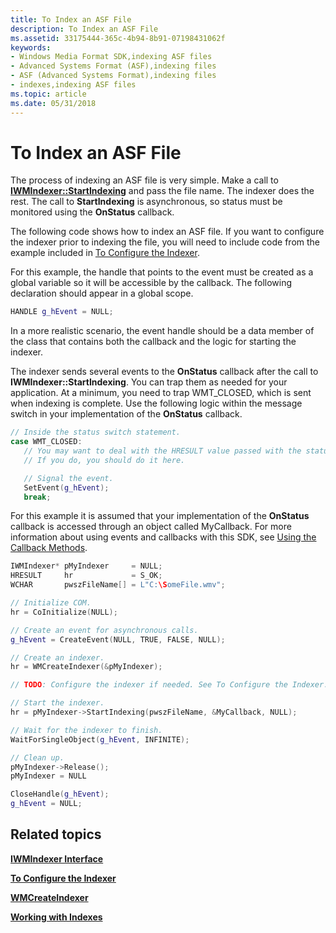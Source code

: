 ```yaml
---
title: To Index an ASF File
description: To Index an ASF File
ms.assetid: 33175444-365c-4b94-8b91-07198431062f
keywords:
- Windows Media Format SDK,indexing ASF files
- Advanced Systems Format (ASF),indexing files
- ASF (Advanced Systems Format),indexing files
- indexes,indexing ASF files
ms.topic: article
ms.date: 05/31/2018
---
```


# To Index an ASF File

The process of indexing an ASF file is very simple. Make a call to [**IWMIndexer::StartIndexing**](/windows/desktop/api/Wmsdkidl/nf-wmsdkidl-iwmindexer-startindexing) and pass the file name. The indexer does the rest. The call to **StartIndexing** is asynchronous, so status must be monitored using the **OnStatus** callback.

The following code shows how to index an ASF file. If you want to configure the indexer prior to indexing the file, you will need to include code from the example included in [To Configure the Indexer](to-configure-the-indexer.md).

For this example, the handle that points to the event must be created as a global variable so it will be accessible by the callback. The following declaration should appear in a global scope.


```C++
HANDLE g_hEvent = NULL;

```



In a more realistic scenario, the event handle should be a data member of the class that contains both the callback and the logic for starting the indexer.

The indexer sends several events to the **OnStatus** callback after the call to **IWMIndexer::StartIndexing**. You can trap them as needed for your application. At a minimum, you need to trap WMT\_CLOSED, which is sent when indexing is complete. Use the following logic within the message switch in your implementation of the **OnStatus** callback.


```C++
// Inside the status switch statement.
case WMT_CLOSED:
   // You may want to deal with the HRESULT value passed with the status.
   // If you do, you should do it here.

   // Signal the event.
   SetEvent(g_hEvent);
   break;

```



For this example it is assumed that your implementation of the **OnStatus** callback is accessed through an object called MyCallback. For more information about using events and callbacks with this SDK, see [Using the Callback Methods](using-the-callback-methods.md).


```C++
IWMIndexer* pMyIndexer     = NULL;
HRESULT     hr             = S_OK;
WCHAR       pwszFileName[] = L"C:\SomeFile.wmv";

// Initialize COM.
hr = CoInitialize(NULL);

// Create an event for asynchronous calls.
g_hEvent = CreateEvent(NULL, TRUE, FALSE, NULL);

// Create an indexer.
hr = WMCreateIndexer(&pMyIndexer);

// TODO: Configure the indexer if needed. See To Configure the Indexer.

// Start the indexer.
hr = pMyIndexer->StartIndexing(pwszFileName, &MyCallback, NULL);

// Wait for the indexer to finish.
WaitForSingleObject(g_hEvent, INFINITE);

// Clean up.
pMyIndexer->Release();
pMyIndexer = NULL

CloseHandle(g_hEvent);
g_hEvent = NULL;

```



## Related topics

<dl> <dt>

[**IWMIndexer Interface**](/windows/desktop/api/wmsdkidl/nn-wmsdkidl-iwmindexer)
</dt> <dt>

[**To Configure the Indexer**](to-configure-the-indexer.md)
</dt> <dt>

[**WMCreateIndexer**](/windows/desktop/api/Wmsdkidl/nf-wmsdkidl-wmcreateindexer)
</dt> <dt>

[**Working with Indexes**](working-with-indexes.md)
</dt> </dl>

 

 




